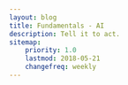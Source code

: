 ```yaml
---
layout: blog
title: Fundamentals - AI
description: Tell it to act.
sitemap:
    priority: 1.0
    lastmod: 2018-05-21
    changefreq: weekly
---
```


